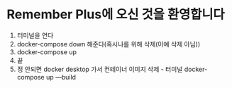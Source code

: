 # Remember Plus에 오신 것을 환영합니다
1. 터미널을 연다
2. docker-compose down 해준다(혹시나를 위해 삭제(아예 삭제 아님))
3. docker-compose up
4. 끝 
5. 정 안되면 docker desktop 가서 컨테이너 이미지 삭제 - 터미널 docker-compose up —build
